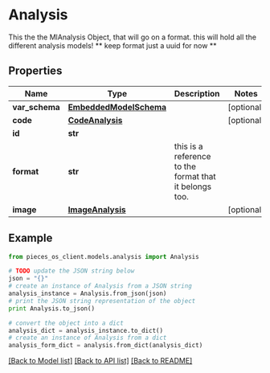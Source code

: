 # Analysis

This the the MlAnalysis Object, that will go on a format.  this will hold all the different analysis models!  ** keep format just a uuid for now **

## Properties

Name | Type | Description | Notes
------------ | ------------- | ------------- | -------------
**var_schema** | [**EmbeddedModelSchema**](EmbeddedModelSchema.md) |  | [optional] 
**code** | [**CodeAnalysis**](CodeAnalysis.md) |  | [optional] 
**id** | **str** |  | 
**format** | **str** | this is a reference to the format that it belongs too. | 
**image** | [**ImageAnalysis**](ImageAnalysis.md) |  | [optional] 

## Example

```python
from pieces_os_client.models.analysis import Analysis

# TODO update the JSON string below
json = "{}"
# create an instance of Analysis from a JSON string
analysis_instance = Analysis.from_json(json)
# print the JSON string representation of the object
print Analysis.to_json()

# convert the object into a dict
analysis_dict = analysis_instance.to_dict()
# create an instance of Analysis from a dict
analysis_form_dict = analysis.from_dict(analysis_dict)
```
[[Back to Model list]](../README.md#documentation-for-models) [[Back to API list]](../README.md#documentation-for-api-endpoints) [[Back to README]](../README.md)


